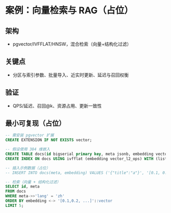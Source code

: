 # 案例：向量检索与 RAG（占位）

## 架构

- pgvector/IVFFLAT/HNSW，混合检索（向量+结构化过滤）

## 关键点

- 分区与索引参数、批量导入、近实时更新、延迟与召回权衡

## 验证

- QPS/延迟、召回@k、资源占用、更新一致性

## 最小可复现（占位）

```sql
-- 需安装 pgvector 扩展
CREATE EXTENSION IF NOT EXISTS vector;

-- 假设使用 384 维嵌入
CREATE TABLE docs(id bigserial primary key, meta jsonb, embedding vector(384));
CREATE INDEX ON docs USING ivfflat (embedding vector_l2_ops) WITH (lists = 100);

-- 插入示例数据（占位）
-- INSERT INTO docs(meta, embedding) VALUES ('{"title":"a"}', '[0.1, 0.2, ...]');

-- 检索（向量 + 结构化过滤）
SELECT id, meta
FROM docs
WHERE meta->>'lang' = 'zh'
ORDER BY embedding <-> '[0.1,0.2, ...]'::vector
LIMIT 5;
```
